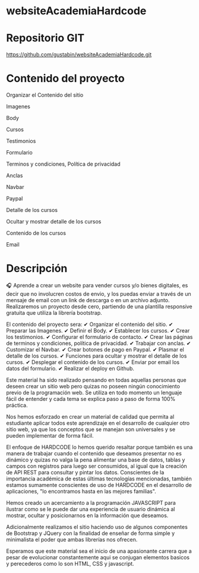 ﻿# websiteAcademiaHardcode

# Repositorio GIT

https://github.com/gustabin/websiteAcademiaHardcode.git

# Contenido del proyecto

Organizar el Contenido del sitio

Imagenes

Body

Cursos

Testimonios

Formulario

Terminos y condiciones, Política de privacidad

Anclas

Navbar

Paypal

Detalle de los cursos

Ocultar y mostrar detalle de los cursos

Contenido de los cursos

Email



# Descripción

🎧 Aprende a crear un website para vender cursos y/o bienes digitales, es decir que no involucren costos de envio, y los puedas enviar a través de un mensaje de email con un link de descarga o en un archivo adjunto.
Realizaremos un proyecto desde cero, partiendo de una plantilla responsive gratuita que utiliza la librería bootstrap.

El contenido del proyecto sera:
✔ Organizar el contenido del sitio.
✔ Preparar las Imagenes.
✔ Definir el Body.
✔ Establecer los cursos.
✔ Crear los testimonios.
✔ Configurar el formulario de contacto.
✔ Crear las páginas de terminos y condiciones, política de privacidad.
✔ Trabajar con anclas.
✔ Customizar el Navbar.
✔ Crear botones de pago en Paypal.
✔ Plasmar el detalle de los cursos.
✔ Funciones para ocultar y mostrar el detalle de los cursos.
✔ Desplegar el contenido de los cursos.
✔ Enviar por email los datos del formulario.
✔ Realizar el deploy en Github.

Este material ha sido realizado pensando en todas aquellas personas que deseen crear un sitio web pero quizas no poseen ningún conocimiento previo de la programación web. Se utiliza en todo momento un lenguaje fácil de entender y cada tema se explica paso a paso de forma 100% práctica.

Nos hemos esforzado en crear un material de calidad que permita al estudiante aplicar todos este aprendizaje en el desarrollo de cualquier otro sitio web, ya que los conceptos que se manejan son universales y se pueden implementar de forma fácil.

El enfoque de HARDCODE lo hemos querido resaltar porque también es una manera de trabajar cuando el contenido que deseamos presentar no es dinámico y quizas no valga la pena alimentar una base de datos, tablas y campos con registros para luego ser consumidos, al igual que la creación de API REST para consultar y pintar los datos. Conscientes de la importancia académica de estas últimas tecnologías mencionadas, también estamos sumamente conscientes de uso de HARDCODE en el desarrollo de aplicaciones, "lo encontramos hasta en las mejores familias".

Hemos creado un acercamiento a la programación JAVASCRIPT para ilustrar como se le puede dar una experiencia de usuario dinámica al mostrar, ocultar y posicionarnos en la información que deseamos.

Adicionalmente realizamos el sitio haciendo uso de algunos componentes de Bootstrap y JQuery con la finalidad de enseñar de forma simple y minimalista el poder que ambas librerías nos ofrecen.

Esperamos que este material sea el inicio de una apasionante carrera que a pesar de evolucionar constantemente aqui se conjugan elementos basicos y perecederos como lo son HTML, CSS y javascript.

